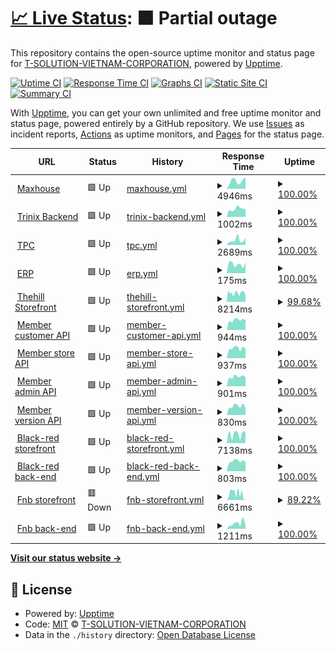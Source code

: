 # [📈 Live Status](https://T-SOLUTION-VIETNAM-CORPORATION.github.io/tsolution-status-check-20230509): <!--live status--> **🟧 Partial outage**

This repository contains the open-source uptime monitor and status page for [T-SOLUTION-VIETNAM-CORPORATION](https://t-solution.vn), powered by [Upptime](https://github.com/upptime/upptime).

[![Uptime CI](https://github.com/T-SOLUTION-VIETNAM-CORPORATION/tsolution-status-check-20230509/workflows/Uptime%20CI/badge.svg)](https://github.com/T-SOLUTION-VIETNAM-CORPORATION/tsolution-status-check-20230509/actions?query=workflow%3A%22Uptime+CI%22)
[![Response Time CI](https://github.com/T-SOLUTION-VIETNAM-CORPORATION/tsolution-status-check-20230509/workflows/Response%20Time%20CI/badge.svg)](https://github.com/T-SOLUTION-VIETNAM-CORPORATION/tsolution-status-check-20230509/actions?query=workflow%3A%22Response+Time+CI%22)
[![Graphs CI](https://github.com/T-SOLUTION-VIETNAM-CORPORATION/tsolution-status-check-20230509/workflows/Graphs%20CI/badge.svg)](https://github.com/T-SOLUTION-VIETNAM-CORPORATION/tsolution-status-check-20230509/actions?query=workflow%3A%22Graphs+CI%22)
[![Static Site CI](https://github.com/T-SOLUTION-VIETNAM-CORPORATION/tsolution-status-check-20230509/workflows/Static%20Site%20CI/badge.svg)](https://github.com/T-SOLUTION-VIETNAM-CORPORATION/tsolution-status-check-20230509/actions?query=workflow%3A%22Static+Site+CI%22)
[![Summary CI](https://github.com/T-SOLUTION-VIETNAM-CORPORATION/tsolution-status-check-20230509/workflows/Summary%20CI/badge.svg)](https://github.com/T-SOLUTION-VIETNAM-CORPORATION/tsolution-status-check-20230509/actions?query=workflow%3A%22Summary+CI%22)

With [Upptime](https://upptime.js.org), you can get your own unlimited and free uptime monitor and status page, powered entirely by a GitHub repository. We use [Issues](https://github.com/T-SOLUTION-VIETNAM-CORPORATION/tsolution-status-check-20230509/issues) as incident reports, [Actions](https://github.com/T-SOLUTION-VIETNAM-CORPORATION/tsolution-status-check-20230509/actions) as uptime monitors, and [Pages](https://T-SOLUTION-VIETNAM-CORPORATION.github.io/tsolution-status-check-20230509) for the status page.

<!--start: status pages-->
<!-- This summary is generated by Upptime (https://github.com/upptime/upptime) -->
<!-- Do not edit this manually, your changes will be overwritten -->
<!-- prettier-ignore -->
| URL | Status | History | Response Time | Uptime |
| --- | ------ | ------- | ------------- | ------ |
| <img alt="" src="https://icons.duckduckgo.com/ip3/maxhousevietnam.com.ico" height="13"> [Maxhouse](https://maxhousevietnam.com) | 🟩 Up | [maxhouse.yml](https://github.com/T-SOLUTION-VIETNAM-CORPORATION/tsolution-status-check-20230509/commits/HEAD/history/maxhouse.yml) | <details><summary><img alt="Response time graph" src="./graphs/maxhouse/response-time-week.png" height="20"> 4946ms</summary><br><a href="https://T-SOLUTION-VIETNAM-CORPORATION.github.io/tsolution-status-check-20230509/history/maxhouse"><img alt="Response time 4750" src="https://img.shields.io/endpoint?url=https%3A%2F%2Fraw.githubusercontent.com%2FT-SOLUTION-VIETNAM-CORPORATION%2Ftsolution-status-check-20230509%2FHEAD%2Fapi%2Fmaxhouse%2Fresponse-time.json"></a><br><a href="https://T-SOLUTION-VIETNAM-CORPORATION.github.io/tsolution-status-check-20230509/history/maxhouse"><img alt="24-hour response time 7048" src="https://img.shields.io/endpoint?url=https%3A%2F%2Fraw.githubusercontent.com%2FT-SOLUTION-VIETNAM-CORPORATION%2Ftsolution-status-check-20230509%2FHEAD%2Fapi%2Fmaxhouse%2Fresponse-time-day.json"></a><br><a href="https://T-SOLUTION-VIETNAM-CORPORATION.github.io/tsolution-status-check-20230509/history/maxhouse"><img alt="7-day response time 4946" src="https://img.shields.io/endpoint?url=https%3A%2F%2Fraw.githubusercontent.com%2FT-SOLUTION-VIETNAM-CORPORATION%2Ftsolution-status-check-20230509%2FHEAD%2Fapi%2Fmaxhouse%2Fresponse-time-week.json"></a><br><a href="https://T-SOLUTION-VIETNAM-CORPORATION.github.io/tsolution-status-check-20230509/history/maxhouse"><img alt="30-day response time 5370" src="https://img.shields.io/endpoint?url=https%3A%2F%2Fraw.githubusercontent.com%2FT-SOLUTION-VIETNAM-CORPORATION%2Ftsolution-status-check-20230509%2FHEAD%2Fapi%2Fmaxhouse%2Fresponse-time-month.json"></a><br><a href="https://T-SOLUTION-VIETNAM-CORPORATION.github.io/tsolution-status-check-20230509/history/maxhouse"><img alt="1-year response time 5664" src="https://img.shields.io/endpoint?url=https%3A%2F%2Fraw.githubusercontent.com%2FT-SOLUTION-VIETNAM-CORPORATION%2Ftsolution-status-check-20230509%2FHEAD%2Fapi%2Fmaxhouse%2Fresponse-time-year.json"></a></details> | <details><summary><a href="https://T-SOLUTION-VIETNAM-CORPORATION.github.io/tsolution-status-check-20230509/history/maxhouse">100.00%</a></summary><a href="https://T-SOLUTION-VIETNAM-CORPORATION.github.io/tsolution-status-check-20230509/history/maxhouse"><img alt="All-time uptime 97.96%" src="https://img.shields.io/endpoint?url=https%3A%2F%2Fraw.githubusercontent.com%2FT-SOLUTION-VIETNAM-CORPORATION%2Ftsolution-status-check-20230509%2FHEAD%2Fapi%2Fmaxhouse%2Fuptime.json"></a><br><a href="https://T-SOLUTION-VIETNAM-CORPORATION.github.io/tsolution-status-check-20230509/history/maxhouse"><img alt="24-hour uptime 100.00%" src="https://img.shields.io/endpoint?url=https%3A%2F%2Fraw.githubusercontent.com%2FT-SOLUTION-VIETNAM-CORPORATION%2Ftsolution-status-check-20230509%2FHEAD%2Fapi%2Fmaxhouse%2Fuptime-day.json"></a><br><a href="https://T-SOLUTION-VIETNAM-CORPORATION.github.io/tsolution-status-check-20230509/history/maxhouse"><img alt="7-day uptime 100.00%" src="https://img.shields.io/endpoint?url=https%3A%2F%2Fraw.githubusercontent.com%2FT-SOLUTION-VIETNAM-CORPORATION%2Ftsolution-status-check-20230509%2FHEAD%2Fapi%2Fmaxhouse%2Fuptime-week.json"></a><br><a href="https://T-SOLUTION-VIETNAM-CORPORATION.github.io/tsolution-status-check-20230509/history/maxhouse"><img alt="30-day uptime 99.99%" src="https://img.shields.io/endpoint?url=https%3A%2F%2Fraw.githubusercontent.com%2FT-SOLUTION-VIETNAM-CORPORATION%2Ftsolution-status-check-20230509%2FHEAD%2Fapi%2Fmaxhouse%2Fuptime-month.json"></a><br><a href="https://T-SOLUTION-VIETNAM-CORPORATION.github.io/tsolution-status-check-20230509/history/maxhouse"><img alt="1-year uptime 96.87%" src="https://img.shields.io/endpoint?url=https%3A%2F%2Fraw.githubusercontent.com%2FT-SOLUTION-VIETNAM-CORPORATION%2Ftsolution-status-check-20230509%2FHEAD%2Fapi%2Fmaxhouse%2Fuptime-year.json"></a></details>
| <img alt="" src="https://icons.duckduckgo.com/ip3/trinix-new.t-solution.vn.ico" height="13"> [Trinix Backend](https://trinix-new.t-solution.vn) | 🟩 Up | [trinix-backend.yml](https://github.com/T-SOLUTION-VIETNAM-CORPORATION/tsolution-status-check-20230509/commits/HEAD/history/trinix-backend.yml) | <details><summary><img alt="Response time graph" src="./graphs/trinix-backend/response-time-week.png" height="20"> 1002ms</summary><br><a href="https://T-SOLUTION-VIETNAM-CORPORATION.github.io/tsolution-status-check-20230509/history/trinix-backend"><img alt="Response time 1061" src="https://img.shields.io/endpoint?url=https%3A%2F%2Fraw.githubusercontent.com%2FT-SOLUTION-VIETNAM-CORPORATION%2Ftsolution-status-check-20230509%2FHEAD%2Fapi%2Ftrinix-backend%2Fresponse-time.json"></a><br><a href="https://T-SOLUTION-VIETNAM-CORPORATION.github.io/tsolution-status-check-20230509/history/trinix-backend"><img alt="24-hour response time 954" src="https://img.shields.io/endpoint?url=https%3A%2F%2Fraw.githubusercontent.com%2FT-SOLUTION-VIETNAM-CORPORATION%2Ftsolution-status-check-20230509%2FHEAD%2Fapi%2Ftrinix-backend%2Fresponse-time-day.json"></a><br><a href="https://T-SOLUTION-VIETNAM-CORPORATION.github.io/tsolution-status-check-20230509/history/trinix-backend"><img alt="7-day response time 1002" src="https://img.shields.io/endpoint?url=https%3A%2F%2Fraw.githubusercontent.com%2FT-SOLUTION-VIETNAM-CORPORATION%2Ftsolution-status-check-20230509%2FHEAD%2Fapi%2Ftrinix-backend%2Fresponse-time-week.json"></a><br><a href="https://T-SOLUTION-VIETNAM-CORPORATION.github.io/tsolution-status-check-20230509/history/trinix-backend"><img alt="30-day response time 1070" src="https://img.shields.io/endpoint?url=https%3A%2F%2Fraw.githubusercontent.com%2FT-SOLUTION-VIETNAM-CORPORATION%2Ftsolution-status-check-20230509%2FHEAD%2Fapi%2Ftrinix-backend%2Fresponse-time-month.json"></a><br><a href="https://T-SOLUTION-VIETNAM-CORPORATION.github.io/tsolution-status-check-20230509/history/trinix-backend"><img alt="1-year response time 1061" src="https://img.shields.io/endpoint?url=https%3A%2F%2Fraw.githubusercontent.com%2FT-SOLUTION-VIETNAM-CORPORATION%2Ftsolution-status-check-20230509%2FHEAD%2Fapi%2Ftrinix-backend%2Fresponse-time-year.json"></a></details> | <details><summary><a href="https://T-SOLUTION-VIETNAM-CORPORATION.github.io/tsolution-status-check-20230509/history/trinix-backend">100.00%</a></summary><a href="https://T-SOLUTION-VIETNAM-CORPORATION.github.io/tsolution-status-check-20230509/history/trinix-backend"><img alt="All-time uptime 100.00%" src="https://img.shields.io/endpoint?url=https%3A%2F%2Fraw.githubusercontent.com%2FT-SOLUTION-VIETNAM-CORPORATION%2Ftsolution-status-check-20230509%2FHEAD%2Fapi%2Ftrinix-backend%2Fuptime.json"></a><br><a href="https://T-SOLUTION-VIETNAM-CORPORATION.github.io/tsolution-status-check-20230509/history/trinix-backend"><img alt="24-hour uptime 100.00%" src="https://img.shields.io/endpoint?url=https%3A%2F%2Fraw.githubusercontent.com%2FT-SOLUTION-VIETNAM-CORPORATION%2Ftsolution-status-check-20230509%2FHEAD%2Fapi%2Ftrinix-backend%2Fuptime-day.json"></a><br><a href="https://T-SOLUTION-VIETNAM-CORPORATION.github.io/tsolution-status-check-20230509/history/trinix-backend"><img alt="7-day uptime 100.00%" src="https://img.shields.io/endpoint?url=https%3A%2F%2Fraw.githubusercontent.com%2FT-SOLUTION-VIETNAM-CORPORATION%2Ftsolution-status-check-20230509%2FHEAD%2Fapi%2Ftrinix-backend%2Fuptime-week.json"></a><br><a href="https://T-SOLUTION-VIETNAM-CORPORATION.github.io/tsolution-status-check-20230509/history/trinix-backend"><img alt="30-day uptime 100.00%" src="https://img.shields.io/endpoint?url=https%3A%2F%2Fraw.githubusercontent.com%2FT-SOLUTION-VIETNAM-CORPORATION%2Ftsolution-status-check-20230509%2FHEAD%2Fapi%2Ftrinix-backend%2Fuptime-month.json"></a><br><a href="https://T-SOLUTION-VIETNAM-CORPORATION.github.io/tsolution-status-check-20230509/history/trinix-backend"><img alt="1-year uptime 100.00%" src="https://img.shields.io/endpoint?url=https%3A%2F%2Fraw.githubusercontent.com%2FT-SOLUTION-VIETNAM-CORPORATION%2Ftsolution-status-check-20230509%2FHEAD%2Fapi%2Ftrinix-backend%2Fuptime-year.json"></a></details>
| <img alt="" src="https://icons.duckduckgo.com/ip3/thaiphong.vn.ico" height="13"> [TPC](https://thaiphong.vn) | 🟩 Up | [tpc.yml](https://github.com/T-SOLUTION-VIETNAM-CORPORATION/tsolution-status-check-20230509/commits/HEAD/history/tpc.yml) | <details><summary><img alt="Response time graph" src="./graphs/tpc/response-time-week.png" height="20"> 2689ms</summary><br><a href="https://T-SOLUTION-VIETNAM-CORPORATION.github.io/tsolution-status-check-20230509/history/tpc"><img alt="Response time 2288" src="https://img.shields.io/endpoint?url=https%3A%2F%2Fraw.githubusercontent.com%2FT-SOLUTION-VIETNAM-CORPORATION%2Ftsolution-status-check-20230509%2FHEAD%2Fapi%2Ftpc%2Fresponse-time.json"></a><br><a href="https://T-SOLUTION-VIETNAM-CORPORATION.github.io/tsolution-status-check-20230509/history/tpc"><img alt="24-hour response time 3894" src="https://img.shields.io/endpoint?url=https%3A%2F%2Fraw.githubusercontent.com%2FT-SOLUTION-VIETNAM-CORPORATION%2Ftsolution-status-check-20230509%2FHEAD%2Fapi%2Ftpc%2Fresponse-time-day.json"></a><br><a href="https://T-SOLUTION-VIETNAM-CORPORATION.github.io/tsolution-status-check-20230509/history/tpc"><img alt="7-day response time 2689" src="https://img.shields.io/endpoint?url=https%3A%2F%2Fraw.githubusercontent.com%2FT-SOLUTION-VIETNAM-CORPORATION%2Ftsolution-status-check-20230509%2FHEAD%2Fapi%2Ftpc%2Fresponse-time-week.json"></a><br><a href="https://T-SOLUTION-VIETNAM-CORPORATION.github.io/tsolution-status-check-20230509/history/tpc"><img alt="30-day response time 2132" src="https://img.shields.io/endpoint?url=https%3A%2F%2Fraw.githubusercontent.com%2FT-SOLUTION-VIETNAM-CORPORATION%2Ftsolution-status-check-20230509%2FHEAD%2Fapi%2Ftpc%2Fresponse-time-month.json"></a><br><a href="https://T-SOLUTION-VIETNAM-CORPORATION.github.io/tsolution-status-check-20230509/history/tpc"><img alt="1-year response time 2406" src="https://img.shields.io/endpoint?url=https%3A%2F%2Fraw.githubusercontent.com%2FT-SOLUTION-VIETNAM-CORPORATION%2Ftsolution-status-check-20230509%2FHEAD%2Fapi%2Ftpc%2Fresponse-time-year.json"></a></details> | <details><summary><a href="https://T-SOLUTION-VIETNAM-CORPORATION.github.io/tsolution-status-check-20230509/history/tpc">100.00%</a></summary><a href="https://T-SOLUTION-VIETNAM-CORPORATION.github.io/tsolution-status-check-20230509/history/tpc"><img alt="All-time uptime 99.72%" src="https://img.shields.io/endpoint?url=https%3A%2F%2Fraw.githubusercontent.com%2FT-SOLUTION-VIETNAM-CORPORATION%2Ftsolution-status-check-20230509%2FHEAD%2Fapi%2Ftpc%2Fuptime.json"></a><br><a href="https://T-SOLUTION-VIETNAM-CORPORATION.github.io/tsolution-status-check-20230509/history/tpc"><img alt="24-hour uptime 100.00%" src="https://img.shields.io/endpoint?url=https%3A%2F%2Fraw.githubusercontent.com%2FT-SOLUTION-VIETNAM-CORPORATION%2Ftsolution-status-check-20230509%2FHEAD%2Fapi%2Ftpc%2Fuptime-day.json"></a><br><a href="https://T-SOLUTION-VIETNAM-CORPORATION.github.io/tsolution-status-check-20230509/history/tpc"><img alt="7-day uptime 100.00%" src="https://img.shields.io/endpoint?url=https%3A%2F%2Fraw.githubusercontent.com%2FT-SOLUTION-VIETNAM-CORPORATION%2Ftsolution-status-check-20230509%2FHEAD%2Fapi%2Ftpc%2Fuptime-week.json"></a><br><a href="https://T-SOLUTION-VIETNAM-CORPORATION.github.io/tsolution-status-check-20230509/history/tpc"><img alt="30-day uptime 99.36%" src="https://img.shields.io/endpoint?url=https%3A%2F%2Fraw.githubusercontent.com%2FT-SOLUTION-VIETNAM-CORPORATION%2Ftsolution-status-check-20230509%2FHEAD%2Fapi%2Ftpc%2Fuptime-month.json"></a><br><a href="https://T-SOLUTION-VIETNAM-CORPORATION.github.io/tsolution-status-check-20230509/history/tpc"><img alt="1-year uptime 99.80%" src="https://img.shields.io/endpoint?url=https%3A%2F%2Fraw.githubusercontent.com%2FT-SOLUTION-VIETNAM-CORPORATION%2Ftsolution-status-check-20230509%2FHEAD%2Fapi%2Ftpc%2Fuptime-year.json"></a></details>
| <img alt="" src="https://icons.duckduckgo.com/ip3/erp.thehillcoffee.com.ico" height="13"> [ERP](https://erp.thehillcoffee.com) | 🟩 Up | [erp.yml](https://github.com/T-SOLUTION-VIETNAM-CORPORATION/tsolution-status-check-20230509/commits/HEAD/history/erp.yml) | <details><summary><img alt="Response time graph" src="./graphs/erp/response-time-week.png" height="20"> 175ms</summary><br><a href="https://T-SOLUTION-VIETNAM-CORPORATION.github.io/tsolution-status-check-20230509/history/erp"><img alt="Response time 369" src="https://img.shields.io/endpoint?url=https%3A%2F%2Fraw.githubusercontent.com%2FT-SOLUTION-VIETNAM-CORPORATION%2Ftsolution-status-check-20230509%2FHEAD%2Fapi%2Ferp%2Fresponse-time.json"></a><br><a href="https://T-SOLUTION-VIETNAM-CORPORATION.github.io/tsolution-status-check-20230509/history/erp"><img alt="24-hour response time 211" src="https://img.shields.io/endpoint?url=https%3A%2F%2Fraw.githubusercontent.com%2FT-SOLUTION-VIETNAM-CORPORATION%2Ftsolution-status-check-20230509%2FHEAD%2Fapi%2Ferp%2Fresponse-time-day.json"></a><br><a href="https://T-SOLUTION-VIETNAM-CORPORATION.github.io/tsolution-status-check-20230509/history/erp"><img alt="7-day response time 175" src="https://img.shields.io/endpoint?url=https%3A%2F%2Fraw.githubusercontent.com%2FT-SOLUTION-VIETNAM-CORPORATION%2Ftsolution-status-check-20230509%2FHEAD%2Fapi%2Ferp%2Fresponse-time-week.json"></a><br><a href="https://T-SOLUTION-VIETNAM-CORPORATION.github.io/tsolution-status-check-20230509/history/erp"><img alt="30-day response time 143" src="https://img.shields.io/endpoint?url=https%3A%2F%2Fraw.githubusercontent.com%2FT-SOLUTION-VIETNAM-CORPORATION%2Ftsolution-status-check-20230509%2FHEAD%2Fapi%2Ferp%2Fresponse-time-month.json"></a><br><a href="https://T-SOLUTION-VIETNAM-CORPORATION.github.io/tsolution-status-check-20230509/history/erp"><img alt="1-year response time 244" src="https://img.shields.io/endpoint?url=https%3A%2F%2Fraw.githubusercontent.com%2FT-SOLUTION-VIETNAM-CORPORATION%2Ftsolution-status-check-20230509%2FHEAD%2Fapi%2Ferp%2Fresponse-time-year.json"></a></details> | <details><summary><a href="https://T-SOLUTION-VIETNAM-CORPORATION.github.io/tsolution-status-check-20230509/history/erp">100.00%</a></summary><a href="https://T-SOLUTION-VIETNAM-CORPORATION.github.io/tsolution-status-check-20230509/history/erp"><img alt="All-time uptime 99.82%" src="https://img.shields.io/endpoint?url=https%3A%2F%2Fraw.githubusercontent.com%2FT-SOLUTION-VIETNAM-CORPORATION%2Ftsolution-status-check-20230509%2FHEAD%2Fapi%2Ferp%2Fuptime.json"></a><br><a href="https://T-SOLUTION-VIETNAM-CORPORATION.github.io/tsolution-status-check-20230509/history/erp"><img alt="24-hour uptime 100.00%" src="https://img.shields.io/endpoint?url=https%3A%2F%2Fraw.githubusercontent.com%2FT-SOLUTION-VIETNAM-CORPORATION%2Ftsolution-status-check-20230509%2FHEAD%2Fapi%2Ferp%2Fuptime-day.json"></a><br><a href="https://T-SOLUTION-VIETNAM-CORPORATION.github.io/tsolution-status-check-20230509/history/erp"><img alt="7-day uptime 100.00%" src="https://img.shields.io/endpoint?url=https%3A%2F%2Fraw.githubusercontent.com%2FT-SOLUTION-VIETNAM-CORPORATION%2Ftsolution-status-check-20230509%2FHEAD%2Fapi%2Ferp%2Fuptime-week.json"></a><br><a href="https://T-SOLUTION-VIETNAM-CORPORATION.github.io/tsolution-status-check-20230509/history/erp"><img alt="30-day uptime 100.00%" src="https://img.shields.io/endpoint?url=https%3A%2F%2Fraw.githubusercontent.com%2FT-SOLUTION-VIETNAM-CORPORATION%2Ftsolution-status-check-20230509%2FHEAD%2Fapi%2Ferp%2Fuptime-month.json"></a><br><a href="https://T-SOLUTION-VIETNAM-CORPORATION.github.io/tsolution-status-check-20230509/history/erp"><img alt="1-year uptime 100.00%" src="https://img.shields.io/endpoint?url=https%3A%2F%2Fraw.githubusercontent.com%2FT-SOLUTION-VIETNAM-CORPORATION%2Ftsolution-status-check-20230509%2FHEAD%2Fapi%2Ferp%2Fuptime-year.json"></a></details>
| <img alt="" src="https://icons.duckduckgo.com/ip3/www.thehillstore.com.vn.ico" height="13"> [Thehill Storefront](https://www.thehillstore.com.vn) | 🟩 Up | [thehill-storefront.yml](https://github.com/T-SOLUTION-VIETNAM-CORPORATION/tsolution-status-check-20230509/commits/HEAD/history/thehill-storefront.yml) | <details><summary><img alt="Response time graph" src="./graphs/thehill-storefront/response-time-week.png" height="20"> 8214ms</summary><br><a href="https://T-SOLUTION-VIETNAM-CORPORATION.github.io/tsolution-status-check-20230509/history/thehill-storefront"><img alt="Response time 6791" src="https://img.shields.io/endpoint?url=https%3A%2F%2Fraw.githubusercontent.com%2FT-SOLUTION-VIETNAM-CORPORATION%2Ftsolution-status-check-20230509%2FHEAD%2Fapi%2Fthehill-storefront%2Fresponse-time.json"></a><br><a href="https://T-SOLUTION-VIETNAM-CORPORATION.github.io/tsolution-status-check-20230509/history/thehill-storefront"><img alt="24-hour response time 5546" src="https://img.shields.io/endpoint?url=https%3A%2F%2Fraw.githubusercontent.com%2FT-SOLUTION-VIETNAM-CORPORATION%2Ftsolution-status-check-20230509%2FHEAD%2Fapi%2Fthehill-storefront%2Fresponse-time-day.json"></a><br><a href="https://T-SOLUTION-VIETNAM-CORPORATION.github.io/tsolution-status-check-20230509/history/thehill-storefront"><img alt="7-day response time 8214" src="https://img.shields.io/endpoint?url=https%3A%2F%2Fraw.githubusercontent.com%2FT-SOLUTION-VIETNAM-CORPORATION%2Ftsolution-status-check-20230509%2FHEAD%2Fapi%2Fthehill-storefront%2Fresponse-time-week.json"></a><br><a href="https://T-SOLUTION-VIETNAM-CORPORATION.github.io/tsolution-status-check-20230509/history/thehill-storefront"><img alt="30-day response time 8728" src="https://img.shields.io/endpoint?url=https%3A%2F%2Fraw.githubusercontent.com%2FT-SOLUTION-VIETNAM-CORPORATION%2Ftsolution-status-check-20230509%2FHEAD%2Fapi%2Fthehill-storefront%2Fresponse-time-month.json"></a><br><a href="https://T-SOLUTION-VIETNAM-CORPORATION.github.io/tsolution-status-check-20230509/history/thehill-storefront"><img alt="1-year response time 6791" src="https://img.shields.io/endpoint?url=https%3A%2F%2Fraw.githubusercontent.com%2FT-SOLUTION-VIETNAM-CORPORATION%2Ftsolution-status-check-20230509%2FHEAD%2Fapi%2Fthehill-storefront%2Fresponse-time-year.json"></a></details> | <details><summary><a href="https://T-SOLUTION-VIETNAM-CORPORATION.github.io/tsolution-status-check-20230509/history/thehill-storefront">99.68%</a></summary><a href="https://T-SOLUTION-VIETNAM-CORPORATION.github.io/tsolution-status-check-20230509/history/thehill-storefront"><img alt="All-time uptime 99.74%" src="https://img.shields.io/endpoint?url=https%3A%2F%2Fraw.githubusercontent.com%2FT-SOLUTION-VIETNAM-CORPORATION%2Ftsolution-status-check-20230509%2FHEAD%2Fapi%2Fthehill-storefront%2Fuptime.json"></a><br><a href="https://T-SOLUTION-VIETNAM-CORPORATION.github.io/tsolution-status-check-20230509/history/thehill-storefront"><img alt="24-hour uptime 100.00%" src="https://img.shields.io/endpoint?url=https%3A%2F%2Fraw.githubusercontent.com%2FT-SOLUTION-VIETNAM-CORPORATION%2Ftsolution-status-check-20230509%2FHEAD%2Fapi%2Fthehill-storefront%2Fuptime-day.json"></a><br><a href="https://T-SOLUTION-VIETNAM-CORPORATION.github.io/tsolution-status-check-20230509/history/thehill-storefront"><img alt="7-day uptime 99.68%" src="https://img.shields.io/endpoint?url=https%3A%2F%2Fraw.githubusercontent.com%2FT-SOLUTION-VIETNAM-CORPORATION%2Ftsolution-status-check-20230509%2FHEAD%2Fapi%2Fthehill-storefront%2Fuptime-week.json"></a><br><a href="https://T-SOLUTION-VIETNAM-CORPORATION.github.io/tsolution-status-check-20230509/history/thehill-storefront"><img alt="30-day uptime 99.47%" src="https://img.shields.io/endpoint?url=https%3A%2F%2Fraw.githubusercontent.com%2FT-SOLUTION-VIETNAM-CORPORATION%2Ftsolution-status-check-20230509%2FHEAD%2Fapi%2Fthehill-storefront%2Fuptime-month.json"></a><br><a href="https://T-SOLUTION-VIETNAM-CORPORATION.github.io/tsolution-status-check-20230509/history/thehill-storefront"><img alt="1-year uptime 99.74%" src="https://img.shields.io/endpoint?url=https%3A%2F%2Fraw.githubusercontent.com%2FT-SOLUTION-VIETNAM-CORPORATION%2Ftsolution-status-check-20230509%2FHEAD%2Fapi%2Fthehill-storefront%2Fuptime-year.json"></a></details>
| <img alt="" src="https://icons.duckduckgo.com/ip3/member-customer-api.doidiem.vn.ico" height="13"> [Member customer API](https://member-customer-api.doidiem.vn/health/) | 🟩 Up | [member-customer-api.yml](https://github.com/T-SOLUTION-VIETNAM-CORPORATION/tsolution-status-check-20230509/commits/HEAD/history/member-customer-api.yml) | <details><summary><img alt="Response time graph" src="./graphs/member-customer-api/response-time-week.png" height="20"> 944ms</summary><br><a href="https://T-SOLUTION-VIETNAM-CORPORATION.github.io/tsolution-status-check-20230509/history/member-customer-api"><img alt="Response time 1147" src="https://img.shields.io/endpoint?url=https%3A%2F%2Fraw.githubusercontent.com%2FT-SOLUTION-VIETNAM-CORPORATION%2Ftsolution-status-check-20230509%2FHEAD%2Fapi%2Fmember-customer-api%2Fresponse-time.json"></a><br><a href="https://T-SOLUTION-VIETNAM-CORPORATION.github.io/tsolution-status-check-20230509/history/member-customer-api"><img alt="24-hour response time 928" src="https://img.shields.io/endpoint?url=https%3A%2F%2Fraw.githubusercontent.com%2FT-SOLUTION-VIETNAM-CORPORATION%2Ftsolution-status-check-20230509%2FHEAD%2Fapi%2Fmember-customer-api%2Fresponse-time-day.json"></a><br><a href="https://T-SOLUTION-VIETNAM-CORPORATION.github.io/tsolution-status-check-20230509/history/member-customer-api"><img alt="7-day response time 944" src="https://img.shields.io/endpoint?url=https%3A%2F%2Fraw.githubusercontent.com%2FT-SOLUTION-VIETNAM-CORPORATION%2Ftsolution-status-check-20230509%2FHEAD%2Fapi%2Fmember-customer-api%2Fresponse-time-week.json"></a><br><a href="https://T-SOLUTION-VIETNAM-CORPORATION.github.io/tsolution-status-check-20230509/history/member-customer-api"><img alt="30-day response time 1076" src="https://img.shields.io/endpoint?url=https%3A%2F%2Fraw.githubusercontent.com%2FT-SOLUTION-VIETNAM-CORPORATION%2Ftsolution-status-check-20230509%2FHEAD%2Fapi%2Fmember-customer-api%2Fresponse-time-month.json"></a><br><a href="https://T-SOLUTION-VIETNAM-CORPORATION.github.io/tsolution-status-check-20230509/history/member-customer-api"><img alt="1-year response time 1184" src="https://img.shields.io/endpoint?url=https%3A%2F%2Fraw.githubusercontent.com%2FT-SOLUTION-VIETNAM-CORPORATION%2Ftsolution-status-check-20230509%2FHEAD%2Fapi%2Fmember-customer-api%2Fresponse-time-year.json"></a></details> | <details><summary><a href="https://T-SOLUTION-VIETNAM-CORPORATION.github.io/tsolution-status-check-20230509/history/member-customer-api">100.00%</a></summary><a href="https://T-SOLUTION-VIETNAM-CORPORATION.github.io/tsolution-status-check-20230509/history/member-customer-api"><img alt="All-time uptime 99.69%" src="https://img.shields.io/endpoint?url=https%3A%2F%2Fraw.githubusercontent.com%2FT-SOLUTION-VIETNAM-CORPORATION%2Ftsolution-status-check-20230509%2FHEAD%2Fapi%2Fmember-customer-api%2Fuptime.json"></a><br><a href="https://T-SOLUTION-VIETNAM-CORPORATION.github.io/tsolution-status-check-20230509/history/member-customer-api"><img alt="24-hour uptime 100.00%" src="https://img.shields.io/endpoint?url=https%3A%2F%2Fraw.githubusercontent.com%2FT-SOLUTION-VIETNAM-CORPORATION%2Ftsolution-status-check-20230509%2FHEAD%2Fapi%2Fmember-customer-api%2Fuptime-day.json"></a><br><a href="https://T-SOLUTION-VIETNAM-CORPORATION.github.io/tsolution-status-check-20230509/history/member-customer-api"><img alt="7-day uptime 100.00%" src="https://img.shields.io/endpoint?url=https%3A%2F%2Fraw.githubusercontent.com%2FT-SOLUTION-VIETNAM-CORPORATION%2Ftsolution-status-check-20230509%2FHEAD%2Fapi%2Fmember-customer-api%2Fuptime-week.json"></a><br><a href="https://T-SOLUTION-VIETNAM-CORPORATION.github.io/tsolution-status-check-20230509/history/member-customer-api"><img alt="30-day uptime 100.00%" src="https://img.shields.io/endpoint?url=https%3A%2F%2Fraw.githubusercontent.com%2FT-SOLUTION-VIETNAM-CORPORATION%2Ftsolution-status-check-20230509%2FHEAD%2Fapi%2Fmember-customer-api%2Fuptime-month.json"></a><br><a href="https://T-SOLUTION-VIETNAM-CORPORATION.github.io/tsolution-status-check-20230509/history/member-customer-api"><img alt="1-year uptime 99.97%" src="https://img.shields.io/endpoint?url=https%3A%2F%2Fraw.githubusercontent.com%2FT-SOLUTION-VIETNAM-CORPORATION%2Ftsolution-status-check-20230509%2FHEAD%2Fapi%2Fmember-customer-api%2Fuptime-year.json"></a></details>
| <img alt="" src="https://icons.duckduckgo.com/ip3/member-store-api.doidiem.vn.ico" height="13"> [Member store API](https://member-store-api.doidiem.vn/health/) | 🟩 Up | [member-store-api.yml](https://github.com/T-SOLUTION-VIETNAM-CORPORATION/tsolution-status-check-20230509/commits/HEAD/history/member-store-api.yml) | <details><summary><img alt="Response time graph" src="./graphs/member-store-api/response-time-week.png" height="20"> 937ms</summary><br><a href="https://T-SOLUTION-VIETNAM-CORPORATION.github.io/tsolution-status-check-20230509/history/member-store-api"><img alt="Response time 1101" src="https://img.shields.io/endpoint?url=https%3A%2F%2Fraw.githubusercontent.com%2FT-SOLUTION-VIETNAM-CORPORATION%2Ftsolution-status-check-20230509%2FHEAD%2Fapi%2Fmember-store-api%2Fresponse-time.json"></a><br><a href="https://T-SOLUTION-VIETNAM-CORPORATION.github.io/tsolution-status-check-20230509/history/member-store-api"><img alt="24-hour response time 873" src="https://img.shields.io/endpoint?url=https%3A%2F%2Fraw.githubusercontent.com%2FT-SOLUTION-VIETNAM-CORPORATION%2Ftsolution-status-check-20230509%2FHEAD%2Fapi%2Fmember-store-api%2Fresponse-time-day.json"></a><br><a href="https://T-SOLUTION-VIETNAM-CORPORATION.github.io/tsolution-status-check-20230509/history/member-store-api"><img alt="7-day response time 937" src="https://img.shields.io/endpoint?url=https%3A%2F%2Fraw.githubusercontent.com%2FT-SOLUTION-VIETNAM-CORPORATION%2Ftsolution-status-check-20230509%2FHEAD%2Fapi%2Fmember-store-api%2Fresponse-time-week.json"></a><br><a href="https://T-SOLUTION-VIETNAM-CORPORATION.github.io/tsolution-status-check-20230509/history/member-store-api"><img alt="30-day response time 1047" src="https://img.shields.io/endpoint?url=https%3A%2F%2Fraw.githubusercontent.com%2FT-SOLUTION-VIETNAM-CORPORATION%2Ftsolution-status-check-20230509%2FHEAD%2Fapi%2Fmember-store-api%2Fresponse-time-month.json"></a><br><a href="https://T-SOLUTION-VIETNAM-CORPORATION.github.io/tsolution-status-check-20230509/history/member-store-api"><img alt="1-year response time 1148" src="https://img.shields.io/endpoint?url=https%3A%2F%2Fraw.githubusercontent.com%2FT-SOLUTION-VIETNAM-CORPORATION%2Ftsolution-status-check-20230509%2FHEAD%2Fapi%2Fmember-store-api%2Fresponse-time-year.json"></a></details> | <details><summary><a href="https://T-SOLUTION-VIETNAM-CORPORATION.github.io/tsolution-status-check-20230509/history/member-store-api">100.00%</a></summary><a href="https://T-SOLUTION-VIETNAM-CORPORATION.github.io/tsolution-status-check-20230509/history/member-store-api"><img alt="All-time uptime 99.68%" src="https://img.shields.io/endpoint?url=https%3A%2F%2Fraw.githubusercontent.com%2FT-SOLUTION-VIETNAM-CORPORATION%2Ftsolution-status-check-20230509%2FHEAD%2Fapi%2Fmember-store-api%2Fuptime.json"></a><br><a href="https://T-SOLUTION-VIETNAM-CORPORATION.github.io/tsolution-status-check-20230509/history/member-store-api"><img alt="24-hour uptime 100.00%" src="https://img.shields.io/endpoint?url=https%3A%2F%2Fraw.githubusercontent.com%2FT-SOLUTION-VIETNAM-CORPORATION%2Ftsolution-status-check-20230509%2FHEAD%2Fapi%2Fmember-store-api%2Fuptime-day.json"></a><br><a href="https://T-SOLUTION-VIETNAM-CORPORATION.github.io/tsolution-status-check-20230509/history/member-store-api"><img alt="7-day uptime 100.00%" src="https://img.shields.io/endpoint?url=https%3A%2F%2Fraw.githubusercontent.com%2FT-SOLUTION-VIETNAM-CORPORATION%2Ftsolution-status-check-20230509%2FHEAD%2Fapi%2Fmember-store-api%2Fuptime-week.json"></a><br><a href="https://T-SOLUTION-VIETNAM-CORPORATION.github.io/tsolution-status-check-20230509/history/member-store-api"><img alt="30-day uptime 100.00%" src="https://img.shields.io/endpoint?url=https%3A%2F%2Fraw.githubusercontent.com%2FT-SOLUTION-VIETNAM-CORPORATION%2Ftsolution-status-check-20230509%2FHEAD%2Fapi%2Fmember-store-api%2Fuptime-month.json"></a><br><a href="https://T-SOLUTION-VIETNAM-CORPORATION.github.io/tsolution-status-check-20230509/history/member-store-api"><img alt="1-year uptime 99.97%" src="https://img.shields.io/endpoint?url=https%3A%2F%2Fraw.githubusercontent.com%2FT-SOLUTION-VIETNAM-CORPORATION%2Ftsolution-status-check-20230509%2FHEAD%2Fapi%2Fmember-store-api%2Fuptime-year.json"></a></details>
| <img alt="" src="https://icons.duckduckgo.com/ip3/member-admin-api.doidiem.vn.ico" height="13"> [Member admin API](https://member-admin-api.doidiem.vn/health/) | 🟩 Up | [member-admin-api.yml](https://github.com/T-SOLUTION-VIETNAM-CORPORATION/tsolution-status-check-20230509/commits/HEAD/history/member-admin-api.yml) | <details><summary><img alt="Response time graph" src="./graphs/member-admin-api/response-time-week.png" height="20"> 901ms</summary><br><a href="https://T-SOLUTION-VIETNAM-CORPORATION.github.io/tsolution-status-check-20230509/history/member-admin-api"><img alt="Response time 1063" src="https://img.shields.io/endpoint?url=https%3A%2F%2Fraw.githubusercontent.com%2FT-SOLUTION-VIETNAM-CORPORATION%2Ftsolution-status-check-20230509%2FHEAD%2Fapi%2Fmember-admin-api%2Fresponse-time.json"></a><br><a href="https://T-SOLUTION-VIETNAM-CORPORATION.github.io/tsolution-status-check-20230509/history/member-admin-api"><img alt="24-hour response time 856" src="https://img.shields.io/endpoint?url=https%3A%2F%2Fraw.githubusercontent.com%2FT-SOLUTION-VIETNAM-CORPORATION%2Ftsolution-status-check-20230509%2FHEAD%2Fapi%2Fmember-admin-api%2Fresponse-time-day.json"></a><br><a href="https://T-SOLUTION-VIETNAM-CORPORATION.github.io/tsolution-status-check-20230509/history/member-admin-api"><img alt="7-day response time 901" src="https://img.shields.io/endpoint?url=https%3A%2F%2Fraw.githubusercontent.com%2FT-SOLUTION-VIETNAM-CORPORATION%2Ftsolution-status-check-20230509%2FHEAD%2Fapi%2Fmember-admin-api%2Fresponse-time-week.json"></a><br><a href="https://T-SOLUTION-VIETNAM-CORPORATION.github.io/tsolution-status-check-20230509/history/member-admin-api"><img alt="30-day response time 1007" src="https://img.shields.io/endpoint?url=https%3A%2F%2Fraw.githubusercontent.com%2FT-SOLUTION-VIETNAM-CORPORATION%2Ftsolution-status-check-20230509%2FHEAD%2Fapi%2Fmember-admin-api%2Fresponse-time-month.json"></a><br><a href="https://T-SOLUTION-VIETNAM-CORPORATION.github.io/tsolution-status-check-20230509/history/member-admin-api"><img alt="1-year response time 1058" src="https://img.shields.io/endpoint?url=https%3A%2F%2Fraw.githubusercontent.com%2FT-SOLUTION-VIETNAM-CORPORATION%2Ftsolution-status-check-20230509%2FHEAD%2Fapi%2Fmember-admin-api%2Fresponse-time-year.json"></a></details> | <details><summary><a href="https://T-SOLUTION-VIETNAM-CORPORATION.github.io/tsolution-status-check-20230509/history/member-admin-api">100.00%</a></summary><a href="https://T-SOLUTION-VIETNAM-CORPORATION.github.io/tsolution-status-check-20230509/history/member-admin-api"><img alt="All-time uptime 99.69%" src="https://img.shields.io/endpoint?url=https%3A%2F%2Fraw.githubusercontent.com%2FT-SOLUTION-VIETNAM-CORPORATION%2Ftsolution-status-check-20230509%2FHEAD%2Fapi%2Fmember-admin-api%2Fuptime.json"></a><br><a href="https://T-SOLUTION-VIETNAM-CORPORATION.github.io/tsolution-status-check-20230509/history/member-admin-api"><img alt="24-hour uptime 100.00%" src="https://img.shields.io/endpoint?url=https%3A%2F%2Fraw.githubusercontent.com%2FT-SOLUTION-VIETNAM-CORPORATION%2Ftsolution-status-check-20230509%2FHEAD%2Fapi%2Fmember-admin-api%2Fuptime-day.json"></a><br><a href="https://T-SOLUTION-VIETNAM-CORPORATION.github.io/tsolution-status-check-20230509/history/member-admin-api"><img alt="7-day uptime 100.00%" src="https://img.shields.io/endpoint?url=https%3A%2F%2Fraw.githubusercontent.com%2FT-SOLUTION-VIETNAM-CORPORATION%2Ftsolution-status-check-20230509%2FHEAD%2Fapi%2Fmember-admin-api%2Fuptime-week.json"></a><br><a href="https://T-SOLUTION-VIETNAM-CORPORATION.github.io/tsolution-status-check-20230509/history/member-admin-api"><img alt="30-day uptime 100.00%" src="https://img.shields.io/endpoint?url=https%3A%2F%2Fraw.githubusercontent.com%2FT-SOLUTION-VIETNAM-CORPORATION%2Ftsolution-status-check-20230509%2FHEAD%2Fapi%2Fmember-admin-api%2Fuptime-month.json"></a><br><a href="https://T-SOLUTION-VIETNAM-CORPORATION.github.io/tsolution-status-check-20230509/history/member-admin-api"><img alt="1-year uptime 99.97%" src="https://img.shields.io/endpoint?url=https%3A%2F%2Fraw.githubusercontent.com%2FT-SOLUTION-VIETNAM-CORPORATION%2Ftsolution-status-check-20230509%2FHEAD%2Fapi%2Fmember-admin-api%2Fuptime-year.json"></a></details>
| <img alt="" src="https://icons.duckduckgo.com/ip3/member-version-api.doidiem.vn.ico" height="13"> [Member version API](https://member-version-api.doidiem.vn/api/health) | 🟩 Up | [member-version-api.yml](https://github.com/T-SOLUTION-VIETNAM-CORPORATION/tsolution-status-check-20230509/commits/HEAD/history/member-version-api.yml) | <details><summary><img alt="Response time graph" src="./graphs/member-version-api/response-time-week.png" height="20"> 830ms</summary><br><a href="https://T-SOLUTION-VIETNAM-CORPORATION.github.io/tsolution-status-check-20230509/history/member-version-api"><img alt="Response time 1127" src="https://img.shields.io/endpoint?url=https%3A%2F%2Fraw.githubusercontent.com%2FT-SOLUTION-VIETNAM-CORPORATION%2Ftsolution-status-check-20230509%2FHEAD%2Fapi%2Fmember-version-api%2Fresponse-time.json"></a><br><a href="https://T-SOLUTION-VIETNAM-CORPORATION.github.io/tsolution-status-check-20230509/history/member-version-api"><img alt="24-hour response time 664" src="https://img.shields.io/endpoint?url=https%3A%2F%2Fraw.githubusercontent.com%2FT-SOLUTION-VIETNAM-CORPORATION%2Ftsolution-status-check-20230509%2FHEAD%2Fapi%2Fmember-version-api%2Fresponse-time-day.json"></a><br><a href="https://T-SOLUTION-VIETNAM-CORPORATION.github.io/tsolution-status-check-20230509/history/member-version-api"><img alt="7-day response time 830" src="https://img.shields.io/endpoint?url=https%3A%2F%2Fraw.githubusercontent.com%2FT-SOLUTION-VIETNAM-CORPORATION%2Ftsolution-status-check-20230509%2FHEAD%2Fapi%2Fmember-version-api%2Fresponse-time-week.json"></a><br><a href="https://T-SOLUTION-VIETNAM-CORPORATION.github.io/tsolution-status-check-20230509/history/member-version-api"><img alt="30-day response time 979" src="https://img.shields.io/endpoint?url=https%3A%2F%2Fraw.githubusercontent.com%2FT-SOLUTION-VIETNAM-CORPORATION%2Ftsolution-status-check-20230509%2FHEAD%2Fapi%2Fmember-version-api%2Fresponse-time-month.json"></a><br><a href="https://T-SOLUTION-VIETNAM-CORPORATION.github.io/tsolution-status-check-20230509/history/member-version-api"><img alt="1-year response time 1183" src="https://img.shields.io/endpoint?url=https%3A%2F%2Fraw.githubusercontent.com%2FT-SOLUTION-VIETNAM-CORPORATION%2Ftsolution-status-check-20230509%2FHEAD%2Fapi%2Fmember-version-api%2Fresponse-time-year.json"></a></details> | <details><summary><a href="https://T-SOLUTION-VIETNAM-CORPORATION.github.io/tsolution-status-check-20230509/history/member-version-api">100.00%</a></summary><a href="https://T-SOLUTION-VIETNAM-CORPORATION.github.io/tsolution-status-check-20230509/history/member-version-api"><img alt="All-time uptime 99.67%" src="https://img.shields.io/endpoint?url=https%3A%2F%2Fraw.githubusercontent.com%2FT-SOLUTION-VIETNAM-CORPORATION%2Ftsolution-status-check-20230509%2FHEAD%2Fapi%2Fmember-version-api%2Fuptime.json"></a><br><a href="https://T-SOLUTION-VIETNAM-CORPORATION.github.io/tsolution-status-check-20230509/history/member-version-api"><img alt="24-hour uptime 100.00%" src="https://img.shields.io/endpoint?url=https%3A%2F%2Fraw.githubusercontent.com%2FT-SOLUTION-VIETNAM-CORPORATION%2Ftsolution-status-check-20230509%2FHEAD%2Fapi%2Fmember-version-api%2Fuptime-day.json"></a><br><a href="https://T-SOLUTION-VIETNAM-CORPORATION.github.io/tsolution-status-check-20230509/history/member-version-api"><img alt="7-day uptime 100.00%" src="https://img.shields.io/endpoint?url=https%3A%2F%2Fraw.githubusercontent.com%2FT-SOLUTION-VIETNAM-CORPORATION%2Ftsolution-status-check-20230509%2FHEAD%2Fapi%2Fmember-version-api%2Fuptime-week.json"></a><br><a href="https://T-SOLUTION-VIETNAM-CORPORATION.github.io/tsolution-status-check-20230509/history/member-version-api"><img alt="30-day uptime 100.00%" src="https://img.shields.io/endpoint?url=https%3A%2F%2Fraw.githubusercontent.com%2FT-SOLUTION-VIETNAM-CORPORATION%2Ftsolution-status-check-20230509%2FHEAD%2Fapi%2Fmember-version-api%2Fuptime-month.json"></a><br><a href="https://T-SOLUTION-VIETNAM-CORPORATION.github.io/tsolution-status-check-20230509/history/member-version-api"><img alt="1-year uptime 99.97%" src="https://img.shields.io/endpoint?url=https%3A%2F%2Fraw.githubusercontent.com%2FT-SOLUTION-VIETNAM-CORPORATION%2Ftsolution-status-check-20230509%2FHEAD%2Fapi%2Fmember-version-api%2Fuptime-year.json"></a></details>
| <img alt="" src="https://icons.duckduckgo.com/ip3/dendofish.com.ico" height="13"> [Black-red storefront](https://dendofish.com) | 🟩 Up | [black-red-storefront.yml](https://github.com/T-SOLUTION-VIETNAM-CORPORATION/tsolution-status-check-20230509/commits/HEAD/history/black-red-storefront.yml) | <details><summary><img alt="Response time graph" src="./graphs/black-red-storefront/response-time-week.png" height="20"> 7138ms</summary><br><a href="https://T-SOLUTION-VIETNAM-CORPORATION.github.io/tsolution-status-check-20230509/history/black-red-storefront"><img alt="Response time 6281" src="https://img.shields.io/endpoint?url=https%3A%2F%2Fraw.githubusercontent.com%2FT-SOLUTION-VIETNAM-CORPORATION%2Ftsolution-status-check-20230509%2FHEAD%2Fapi%2Fblack-red-storefront%2Fresponse-time.json"></a><br><a href="https://T-SOLUTION-VIETNAM-CORPORATION.github.io/tsolution-status-check-20230509/history/black-red-storefront"><img alt="24-hour response time 8368" src="https://img.shields.io/endpoint?url=https%3A%2F%2Fraw.githubusercontent.com%2FT-SOLUTION-VIETNAM-CORPORATION%2Ftsolution-status-check-20230509%2FHEAD%2Fapi%2Fblack-red-storefront%2Fresponse-time-day.json"></a><br><a href="https://T-SOLUTION-VIETNAM-CORPORATION.github.io/tsolution-status-check-20230509/history/black-red-storefront"><img alt="7-day response time 7138" src="https://img.shields.io/endpoint?url=https%3A%2F%2Fraw.githubusercontent.com%2FT-SOLUTION-VIETNAM-CORPORATION%2Ftsolution-status-check-20230509%2FHEAD%2Fapi%2Fblack-red-storefront%2Fresponse-time-week.json"></a><br><a href="https://T-SOLUTION-VIETNAM-CORPORATION.github.io/tsolution-status-check-20230509/history/black-red-storefront"><img alt="30-day response time 7476" src="https://img.shields.io/endpoint?url=https%3A%2F%2Fraw.githubusercontent.com%2FT-SOLUTION-VIETNAM-CORPORATION%2Ftsolution-status-check-20230509%2FHEAD%2Fapi%2Fblack-red-storefront%2Fresponse-time-month.json"></a><br><a href="https://T-SOLUTION-VIETNAM-CORPORATION.github.io/tsolution-status-check-20230509/history/black-red-storefront"><img alt="1-year response time 7227" src="https://img.shields.io/endpoint?url=https%3A%2F%2Fraw.githubusercontent.com%2FT-SOLUTION-VIETNAM-CORPORATION%2Ftsolution-status-check-20230509%2FHEAD%2Fapi%2Fblack-red-storefront%2Fresponse-time-year.json"></a></details> | <details><summary><a href="https://T-SOLUTION-VIETNAM-CORPORATION.github.io/tsolution-status-check-20230509/history/black-red-storefront">100.00%</a></summary><a href="https://T-SOLUTION-VIETNAM-CORPORATION.github.io/tsolution-status-check-20230509/history/black-red-storefront"><img alt="All-time uptime 99.86%" src="https://img.shields.io/endpoint?url=https%3A%2F%2Fraw.githubusercontent.com%2FT-SOLUTION-VIETNAM-CORPORATION%2Ftsolution-status-check-20230509%2FHEAD%2Fapi%2Fblack-red-storefront%2Fuptime.json"></a><br><a href="https://T-SOLUTION-VIETNAM-CORPORATION.github.io/tsolution-status-check-20230509/history/black-red-storefront"><img alt="24-hour uptime 100.00%" src="https://img.shields.io/endpoint?url=https%3A%2F%2Fraw.githubusercontent.com%2FT-SOLUTION-VIETNAM-CORPORATION%2Ftsolution-status-check-20230509%2FHEAD%2Fapi%2Fblack-red-storefront%2Fuptime-day.json"></a><br><a href="https://T-SOLUTION-VIETNAM-CORPORATION.github.io/tsolution-status-check-20230509/history/black-red-storefront"><img alt="7-day uptime 100.00%" src="https://img.shields.io/endpoint?url=https%3A%2F%2Fraw.githubusercontent.com%2FT-SOLUTION-VIETNAM-CORPORATION%2Ftsolution-status-check-20230509%2FHEAD%2Fapi%2Fblack-red-storefront%2Fuptime-week.json"></a><br><a href="https://T-SOLUTION-VIETNAM-CORPORATION.github.io/tsolution-status-check-20230509/history/black-red-storefront"><img alt="30-day uptime 99.99%" src="https://img.shields.io/endpoint?url=https%3A%2F%2Fraw.githubusercontent.com%2FT-SOLUTION-VIETNAM-CORPORATION%2Ftsolution-status-check-20230509%2FHEAD%2Fapi%2Fblack-red-storefront%2Fuptime-month.json"></a><br><a href="https://T-SOLUTION-VIETNAM-CORPORATION.github.io/tsolution-status-check-20230509/history/black-red-storefront"><img alt="1-year uptime 99.82%" src="https://img.shields.io/endpoint?url=https%3A%2F%2Fraw.githubusercontent.com%2FT-SOLUTION-VIETNAM-CORPORATION%2Ftsolution-status-check-20230509%2FHEAD%2Fapi%2Fblack-red-storefront%2Fuptime-year.json"></a></details>
| <img alt="" src="https://icons.duckduckgo.com/ip3/admin.dendofish.com.ico" height="13"> [Black-red back-end](https://admin.dendofish.com/health/) | 🟩 Up | [black-red-back-end.yml](https://github.com/T-SOLUTION-VIETNAM-CORPORATION/tsolution-status-check-20230509/commits/HEAD/history/black-red-back-end.yml) | <details><summary><img alt="Response time graph" src="./graphs/black-red-back-end/response-time-week.png" height="20"> 803ms</summary><br><a href="https://T-SOLUTION-VIETNAM-CORPORATION.github.io/tsolution-status-check-20230509/history/black-red-back-end"><img alt="Response time 912" src="https://img.shields.io/endpoint?url=https%3A%2F%2Fraw.githubusercontent.com%2FT-SOLUTION-VIETNAM-CORPORATION%2Ftsolution-status-check-20230509%2FHEAD%2Fapi%2Fblack-red-back-end%2Fresponse-time.json"></a><br><a href="https://T-SOLUTION-VIETNAM-CORPORATION.github.io/tsolution-status-check-20230509/history/black-red-back-end"><img alt="24-hour response time 746" src="https://img.shields.io/endpoint?url=https%3A%2F%2Fraw.githubusercontent.com%2FT-SOLUTION-VIETNAM-CORPORATION%2Ftsolution-status-check-20230509%2FHEAD%2Fapi%2Fblack-red-back-end%2Fresponse-time-day.json"></a><br><a href="https://T-SOLUTION-VIETNAM-CORPORATION.github.io/tsolution-status-check-20230509/history/black-red-back-end"><img alt="7-day response time 803" src="https://img.shields.io/endpoint?url=https%3A%2F%2Fraw.githubusercontent.com%2FT-SOLUTION-VIETNAM-CORPORATION%2Ftsolution-status-check-20230509%2FHEAD%2Fapi%2Fblack-red-back-end%2Fresponse-time-week.json"></a><br><a href="https://T-SOLUTION-VIETNAM-CORPORATION.github.io/tsolution-status-check-20230509/history/black-red-back-end"><img alt="30-day response time 896" src="https://img.shields.io/endpoint?url=https%3A%2F%2Fraw.githubusercontent.com%2FT-SOLUTION-VIETNAM-CORPORATION%2Ftsolution-status-check-20230509%2FHEAD%2Fapi%2Fblack-red-back-end%2Fresponse-time-month.json"></a><br><a href="https://T-SOLUTION-VIETNAM-CORPORATION.github.io/tsolution-status-check-20230509/history/black-red-back-end"><img alt="1-year response time 881" src="https://img.shields.io/endpoint?url=https%3A%2F%2Fraw.githubusercontent.com%2FT-SOLUTION-VIETNAM-CORPORATION%2Ftsolution-status-check-20230509%2FHEAD%2Fapi%2Fblack-red-back-end%2Fresponse-time-year.json"></a></details> | <details><summary><a href="https://T-SOLUTION-VIETNAM-CORPORATION.github.io/tsolution-status-check-20230509/history/black-red-back-end">100.00%</a></summary><a href="https://T-SOLUTION-VIETNAM-CORPORATION.github.io/tsolution-status-check-20230509/history/black-red-back-end"><img alt="All-time uptime 99.84%" src="https://img.shields.io/endpoint?url=https%3A%2F%2Fraw.githubusercontent.com%2FT-SOLUTION-VIETNAM-CORPORATION%2Ftsolution-status-check-20230509%2FHEAD%2Fapi%2Fblack-red-back-end%2Fuptime.json"></a><br><a href="https://T-SOLUTION-VIETNAM-CORPORATION.github.io/tsolution-status-check-20230509/history/black-red-back-end"><img alt="24-hour uptime 100.00%" src="https://img.shields.io/endpoint?url=https%3A%2F%2Fraw.githubusercontent.com%2FT-SOLUTION-VIETNAM-CORPORATION%2Ftsolution-status-check-20230509%2FHEAD%2Fapi%2Fblack-red-back-end%2Fuptime-day.json"></a><br><a href="https://T-SOLUTION-VIETNAM-CORPORATION.github.io/tsolution-status-check-20230509/history/black-red-back-end"><img alt="7-day uptime 100.00%" src="https://img.shields.io/endpoint?url=https%3A%2F%2Fraw.githubusercontent.com%2FT-SOLUTION-VIETNAM-CORPORATION%2Ftsolution-status-check-20230509%2FHEAD%2Fapi%2Fblack-red-back-end%2Fuptime-week.json"></a><br><a href="https://T-SOLUTION-VIETNAM-CORPORATION.github.io/tsolution-status-check-20230509/history/black-red-back-end"><img alt="30-day uptime 100.00%" src="https://img.shields.io/endpoint?url=https%3A%2F%2Fraw.githubusercontent.com%2FT-SOLUTION-VIETNAM-CORPORATION%2Ftsolution-status-check-20230509%2FHEAD%2Fapi%2Fblack-red-back-end%2Fuptime-month.json"></a><br><a href="https://T-SOLUTION-VIETNAM-CORPORATION.github.io/tsolution-status-check-20230509/history/black-red-back-end"><img alt="1-year uptime 99.98%" src="https://img.shields.io/endpoint?url=https%3A%2F%2Fraw.githubusercontent.com%2FT-SOLUTION-VIETNAM-CORPORATION%2Ftsolution-status-check-20230509%2FHEAD%2Fapi%2Fblack-red-back-end%2Fuptime-year.json"></a></details>
| <img alt="" src="https://icons.duckduckgo.com/ip3/fnb39.com.ico" height="13"> [Fnb storefront](https://fnb39.com) | 🟥 Down | [fnb-storefront.yml](https://github.com/T-SOLUTION-VIETNAM-CORPORATION/tsolution-status-check-20230509/commits/HEAD/history/fnb-storefront.yml) | <details><summary><img alt="Response time graph" src="./graphs/fnb-storefront/response-time-week.png" height="20"> 6661ms</summary><br><a href="https://T-SOLUTION-VIETNAM-CORPORATION.github.io/tsolution-status-check-20230509/history/fnb-storefront"><img alt="Response time 8142" src="https://img.shields.io/endpoint?url=https%3A%2F%2Fraw.githubusercontent.com%2FT-SOLUTION-VIETNAM-CORPORATION%2Ftsolution-status-check-20230509%2FHEAD%2Fapi%2Ffnb-storefront%2Fresponse-time.json"></a><br><a href="https://T-SOLUTION-VIETNAM-CORPORATION.github.io/tsolution-status-check-20230509/history/fnb-storefront"><img alt="24-hour response time 691" src="https://img.shields.io/endpoint?url=https%3A%2F%2Fraw.githubusercontent.com%2FT-SOLUTION-VIETNAM-CORPORATION%2Ftsolution-status-check-20230509%2FHEAD%2Fapi%2Ffnb-storefront%2Fresponse-time-day.json"></a><br><a href="https://T-SOLUTION-VIETNAM-CORPORATION.github.io/tsolution-status-check-20230509/history/fnb-storefront"><img alt="7-day response time 6661" src="https://img.shields.io/endpoint?url=https%3A%2F%2Fraw.githubusercontent.com%2FT-SOLUTION-VIETNAM-CORPORATION%2Ftsolution-status-check-20230509%2FHEAD%2Fapi%2Ffnb-storefront%2Fresponse-time-week.json"></a><br><a href="https://T-SOLUTION-VIETNAM-CORPORATION.github.io/tsolution-status-check-20230509/history/fnb-storefront"><img alt="30-day response time 8868" src="https://img.shields.io/endpoint?url=https%3A%2F%2Fraw.githubusercontent.com%2FT-SOLUTION-VIETNAM-CORPORATION%2Ftsolution-status-check-20230509%2FHEAD%2Fapi%2Ffnb-storefront%2Fresponse-time-month.json"></a><br><a href="https://T-SOLUTION-VIETNAM-CORPORATION.github.io/tsolution-status-check-20230509/history/fnb-storefront"><img alt="1-year response time 8976" src="https://img.shields.io/endpoint?url=https%3A%2F%2Fraw.githubusercontent.com%2FT-SOLUTION-VIETNAM-CORPORATION%2Ftsolution-status-check-20230509%2FHEAD%2Fapi%2Ffnb-storefront%2Fresponse-time-year.json"></a></details> | <details><summary><a href="https://T-SOLUTION-VIETNAM-CORPORATION.github.io/tsolution-status-check-20230509/history/fnb-storefront">89.22%</a></summary><a href="https://T-SOLUTION-VIETNAM-CORPORATION.github.io/tsolution-status-check-20230509/history/fnb-storefront"><img alt="All-time uptime 99.67%" src="https://img.shields.io/endpoint?url=https%3A%2F%2Fraw.githubusercontent.com%2FT-SOLUTION-VIETNAM-CORPORATION%2Ftsolution-status-check-20230509%2FHEAD%2Fapi%2Ffnb-storefront%2Fuptime.json"></a><br><a href="https://T-SOLUTION-VIETNAM-CORPORATION.github.io/tsolution-status-check-20230509/history/fnb-storefront"><img alt="24-hour uptime 24.98%" src="https://img.shields.io/endpoint?url=https%3A%2F%2Fraw.githubusercontent.com%2FT-SOLUTION-VIETNAM-CORPORATION%2Ftsolution-status-check-20230509%2FHEAD%2Fapi%2Ffnb-storefront%2Fuptime-day.json"></a><br><a href="https://T-SOLUTION-VIETNAM-CORPORATION.github.io/tsolution-status-check-20230509/history/fnb-storefront"><img alt="7-day uptime 89.22%" src="https://img.shields.io/endpoint?url=https%3A%2F%2Fraw.githubusercontent.com%2FT-SOLUTION-VIETNAM-CORPORATION%2Ftsolution-status-check-20230509%2FHEAD%2Fapi%2Ffnb-storefront%2Fuptime-week.json"></a><br><a href="https://T-SOLUTION-VIETNAM-CORPORATION.github.io/tsolution-status-check-20230509/history/fnb-storefront"><img alt="30-day uptime 97.52%" src="https://img.shields.io/endpoint?url=https%3A%2F%2Fraw.githubusercontent.com%2FT-SOLUTION-VIETNAM-CORPORATION%2Ftsolution-status-check-20230509%2FHEAD%2Fapi%2Ffnb-storefront%2Fuptime-month.json"></a><br><a href="https://T-SOLUTION-VIETNAM-CORPORATION.github.io/tsolution-status-check-20230509/history/fnb-storefront"><img alt="1-year uptime 99.61%" src="https://img.shields.io/endpoint?url=https%3A%2F%2Fraw.githubusercontent.com%2FT-SOLUTION-VIETNAM-CORPORATION%2Ftsolution-status-check-20230509%2FHEAD%2Fapi%2Ffnb-storefront%2Fuptime-year.json"></a></details>
| <img alt="" src="https://icons.duckduckgo.com/ip3/fnb-backend.t-solution.vn.ico" height="13"> [Fnb back-end](https://fnb-backend.t-solution.vn/health/) | 🟩 Up | [fnb-back-end.yml](https://github.com/T-SOLUTION-VIETNAM-CORPORATION/tsolution-status-check-20230509/commits/HEAD/history/fnb-back-end.yml) | <details><summary><img alt="Response time graph" src="./graphs/fnb-back-end/response-time-week.png" height="20"> 1211ms</summary><br><a href="https://T-SOLUTION-VIETNAM-CORPORATION.github.io/tsolution-status-check-20230509/history/fnb-back-end"><img alt="Response time 1017" src="https://img.shields.io/endpoint?url=https%3A%2F%2Fraw.githubusercontent.com%2FT-SOLUTION-VIETNAM-CORPORATION%2Ftsolution-status-check-20230509%2FHEAD%2Fapi%2Ffnb-back-end%2Fresponse-time.json"></a><br><a href="https://T-SOLUTION-VIETNAM-CORPORATION.github.io/tsolution-status-check-20230509/history/fnb-back-end"><img alt="24-hour response time 677" src="https://img.shields.io/endpoint?url=https%3A%2F%2Fraw.githubusercontent.com%2FT-SOLUTION-VIETNAM-CORPORATION%2Ftsolution-status-check-20230509%2FHEAD%2Fapi%2Ffnb-back-end%2Fresponse-time-day.json"></a><br><a href="https://T-SOLUTION-VIETNAM-CORPORATION.github.io/tsolution-status-check-20230509/history/fnb-back-end"><img alt="7-day response time 1211" src="https://img.shields.io/endpoint?url=https%3A%2F%2Fraw.githubusercontent.com%2FT-SOLUTION-VIETNAM-CORPORATION%2Ftsolution-status-check-20230509%2FHEAD%2Fapi%2Ffnb-back-end%2Fresponse-time-week.json"></a><br><a href="https://T-SOLUTION-VIETNAM-CORPORATION.github.io/tsolution-status-check-20230509/history/fnb-back-end"><img alt="30-day response time 1103" src="https://img.shields.io/endpoint?url=https%3A%2F%2Fraw.githubusercontent.com%2FT-SOLUTION-VIETNAM-CORPORATION%2Ftsolution-status-check-20230509%2FHEAD%2Fapi%2Ffnb-back-end%2Fresponse-time-month.json"></a><br><a href="https://T-SOLUTION-VIETNAM-CORPORATION.github.io/tsolution-status-check-20230509/history/fnb-back-end"><img alt="1-year response time 1023" src="https://img.shields.io/endpoint?url=https%3A%2F%2Fraw.githubusercontent.com%2FT-SOLUTION-VIETNAM-CORPORATION%2Ftsolution-status-check-20230509%2FHEAD%2Fapi%2Ffnb-back-end%2Fresponse-time-year.json"></a></details> | <details><summary><a href="https://T-SOLUTION-VIETNAM-CORPORATION.github.io/tsolution-status-check-20230509/history/fnb-back-end">100.00%</a></summary><a href="https://T-SOLUTION-VIETNAM-CORPORATION.github.io/tsolution-status-check-20230509/history/fnb-back-end"><img alt="All-time uptime 99.96%" src="https://img.shields.io/endpoint?url=https%3A%2F%2Fraw.githubusercontent.com%2FT-SOLUTION-VIETNAM-CORPORATION%2Ftsolution-status-check-20230509%2FHEAD%2Fapi%2Ffnb-back-end%2Fuptime.json"></a><br><a href="https://T-SOLUTION-VIETNAM-CORPORATION.github.io/tsolution-status-check-20230509/history/fnb-back-end"><img alt="24-hour uptime 100.00%" src="https://img.shields.io/endpoint?url=https%3A%2F%2Fraw.githubusercontent.com%2FT-SOLUTION-VIETNAM-CORPORATION%2Ftsolution-status-check-20230509%2FHEAD%2Fapi%2Ffnb-back-end%2Fuptime-day.json"></a><br><a href="https://T-SOLUTION-VIETNAM-CORPORATION.github.io/tsolution-status-check-20230509/history/fnb-back-end"><img alt="7-day uptime 100.00%" src="https://img.shields.io/endpoint?url=https%3A%2F%2Fraw.githubusercontent.com%2FT-SOLUTION-VIETNAM-CORPORATION%2Ftsolution-status-check-20230509%2FHEAD%2Fapi%2Ffnb-back-end%2Fuptime-week.json"></a><br><a href="https://T-SOLUTION-VIETNAM-CORPORATION.github.io/tsolution-status-check-20230509/history/fnb-back-end"><img alt="30-day uptime 100.00%" src="https://img.shields.io/endpoint?url=https%3A%2F%2Fraw.githubusercontent.com%2FT-SOLUTION-VIETNAM-CORPORATION%2Ftsolution-status-check-20230509%2FHEAD%2Fapi%2Ffnb-back-end%2Fuptime-month.json"></a><br><a href="https://T-SOLUTION-VIETNAM-CORPORATION.github.io/tsolution-status-check-20230509/history/fnb-back-end"><img alt="1-year uptime 99.97%" src="https://img.shields.io/endpoint?url=https%3A%2F%2Fraw.githubusercontent.com%2FT-SOLUTION-VIETNAM-CORPORATION%2Ftsolution-status-check-20230509%2FHEAD%2Fapi%2Ffnb-back-end%2Fuptime-year.json"></a></details>

<!--end: status pages-->

[**Visit our status website →**](https://T-SOLUTION-VIETNAM-CORPORATION.github.io/tsolution-status-check-20230509)

## 📄 License

- Powered by: [Upptime](https://github.com/upptime/upptime)
- Code: [MIT](./LICENSE) © [T-SOLUTION-VIETNAM-CORPORATION](https://t-solution.vn)
- Data in the `./history` directory: [Open Database License](https://opendatacommons.org/licenses/odbl/1-0/)
